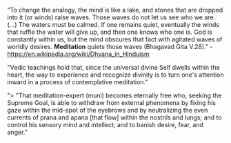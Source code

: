 "To change the analogy, the mind is like a lake, and stones that are dropped into it (or winds) raise waves. Those waves do not let us see who we are. (...) The waters must be calmed. If one remains quiet, eventually the winds that ruffle the water will give up, and then one knows who one is. God is constantly within us, but the mind obscures that fact with agitated waves of worldly desires. **Meditation** quiets those waves (Bhagavad Gita V.28)." - https://en.wikipedia.org/wiki/Dhyana_in_Hinduism

"Vedic teachings hold that, since the universal divine Self dwells within the heart, the way to experience and recognize divinity is to turn one's attention inward in a process of contemplative meditation."

"> "That meditation-expert (muni) becomes eternally free who, seeking the Supreme Goal, is able to withdraw from external phenomena by fixing his gaze within the mid-spot of the eyebrows and by neutralizing the even currents of prana and apana [that flow] within the nostrils and lungs; and to control his sensory mind and intellect; and to banish desire, fear, and anger.”

